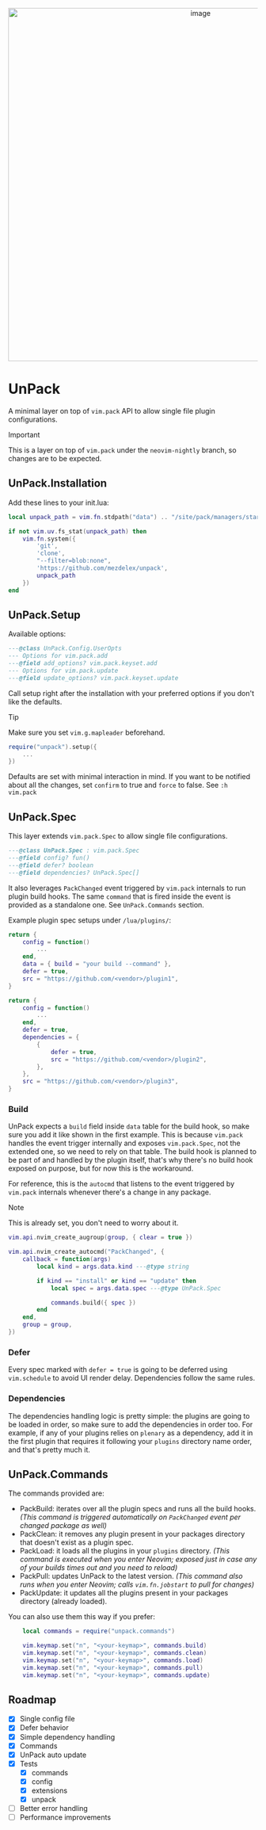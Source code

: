 
<p align="center"><img width="761" height="713" alt="image" src="https://github.com/user-attachments/assets/0eb27f2b-835e-4b22-b25c-80a60f99a82e" /></p>


# UnPack

A minimal layer on top of `vim.pack` API to allow single file plugin configurations.

> [!IMPORTANT]
>
> This is a layer on top of `vim.pack` under the `neovim-nightly` branch, so changes are to be expected.

## UnPack.Installation

Add these lines to your init.lua:

```lua
local unpack_path = vim.fn.stdpath("data") .. "/site/pack/managers/start/unpack"

if not vim.uv.fs_stat(unpack_path) then
    vim.fn.system({
        'git',
        'clone',
        "--filter=blob:none",
        'https://github.com/mezdelex/unpack',
        unpack_path
    })
end
```

## UnPack.Setup

Available options:

```lua
---@class UnPack.Config.UserOpts
--- Options for vim.pack.add
---@field add_options? vim.pack.keyset.add
--- Options for vim.pack.update
---@field update_options? vim.pack.keyset.update
```

Call setup right after the installation with your preferred options if you don't like the defaults.

> [!TIP]
>
> Make sure you set `vim.g.mapleader` beforehand.

```lua
require("unpack").setup({
    ...
})
```

Defaults are set with minimal interaction in mind. If you want to be notified about all the changes, set `confirm` to true and `force` to false.
See `:h vim.pack`

## UnPack.Spec

This layer extends `vim.pack.Spec` to allow single file configurations.

```lua
---@class UnPack.Spec : vim.pack.Spec
---@field config? fun()
---@field defer? boolean
---@field dependencies? UnPack.Spec[]
```

It also leverages `PackChanged` event triggered by `vim.pack` internals to run plugin build hooks. The same `command` that is fired inside the event is provided as a standalone one. See `UnPack.Commands` section.

Example plugin spec setups under `/lua/plugins/`:

```lua
return {
	config = function()
		...
	end,
	data = { build = "your build --command" },
	defer = true,
	src = "https://github.com/<vendor>/plugin1",
}
```

```lua
return {
	config = function()
		...
	end,
	defer = true,
	dependencies = {
		{
			defer = true,
			src = "https://github.com/<vendor>/plugin2",
		},
	},
	src = "https://github.com/<vendor>/plugin3",
}
```

### Build

UnPack expects a `build` field inside `data` table for the build hook, so make sure you add it like shown in the first example. This is because `vim.pack` handles the event trigger internally and exposes `vim.pack.Spec`, not the extended one, so we need to rely on that table.
The build hook is planned to be part of and handled by the plugin itself, that's why there's no build hook exposed on purpose, but for now this is the workaround.

For reference, this is the `autocmd` that listens to the event triggered by `vim.pack` internals whenever there's a change in any package.

> [!NOTE]
>
> This is already set, you don't need to worry about it.

```lua
vim.api.nvim_create_augroup(group, { clear = true })

vim.api.nvim_create_autocmd("PackChanged", {
    callback = function(args)
        local kind = args.data.kind ---@type string

        if kind == "install" or kind == "update" then
            local spec = args.data.spec ---@type UnPack.Spec

            commands.build({ spec })
        end
    end,
    group = group,
})
```

### Defer

Every spec marked with `defer = true` is going to be deferred using `vim.schedule` to avoid UI render delay. Dependencies follow the same rules.

### Dependencies

The dependencies handling logic is pretty simple: the plugins are going to be loaded in order, so make sure to add the dependencies in order too.
For example, if any of your plugins relies on `plenary` as a dependency, add it in the first plugin that requires it following your `plugins` directory name order, and that's pretty much it.

## UnPack.Commands

The commands provided are:

- PackBuild: iterates over all the plugin specs and runs all the build hooks. _(This command is triggered automatically on `PackChanged` event per changed package as well)_
- PackClean: it removes any plugin present in your packages directory that doesn't exist as a plugin spec.
- PackLoad: it loads all the plugins in your `plugins` directory. _(This command is executed when you enter Neovim; exposed just in case any of your builds times out and you need to reload)_
- PackPull: updates UnPack to the latest version. _(This command also runs when you enter Neovim; calls `vim.fn.jobstart` to pull for changes)_
- PackUpdate: it updates all the plugins present in your packages directory (already loaded).

You can also use them this way if you prefer:

```lua
    local commands = require("unpack.commands")

    vim.keymap.set("n", "<your-keymap>", commands.build)
    vim.keymap.set("n", "<your-keymap>", commands.clean)
    vim.keymap.set("n", "<your-keymap>", commands.load)
    vim.keymap.set("n", "<your-keymap>", commands.pull)
    vim.keymap.set("n", "<your-keymap>", commands.update)
```

## Roadmap

- [x] Single config file
- [x] Defer behavior
- [x] Simple dependency handling
- [x] Commands
- [x] UnPack auto update
- [x] Tests
  - [x] commands
  - [x] config
  - [x] extensions
  - [x] unpack
- [ ] Better error handling
- [ ] Performance improvements
